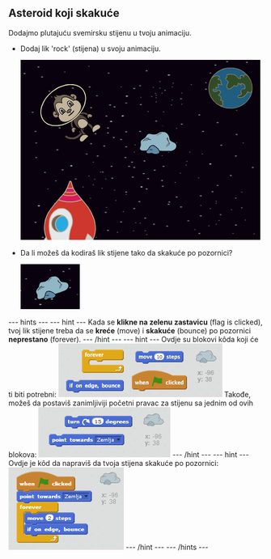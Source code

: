 ## Asteroid koji skakuće

Dodajmo plutajuću svemirsku stijenu u tvoju animaciju.

+ Dodaj lik 'rock' (stijena) u svoju animaciju.
    
    ![Dodavanje lika stijene](images/space-rock-sprite.png)

+ Da li možeš da kodiraš lik stijene tako da skakuće po pozornici?
    
    ![Isprobavanje stijene koja skakuće](images/space-bounce-test.png)

\--- hints \--- \--- hint \--- Kada se **klikne na zelenu zastavicu** (flag is clicked), tvoj lik stijene treba da se **kreće** (move) i **skakuće** (bounce) po pozornici **neprestano** (forever). \--- /hint \--- \--- hint \--- Ovdje su blokovi kôda koji će ti biti potrebni: ![Blocks for a bouncing rock](images/space-bounce-blocks.png) Takođe, možeš da postaviš zanimljiviji početni pravac za stijenu sa jednim od ovih blokova: ![Setting the rock's initial position](images/space-initial-position.png) \--- /hint \--- \--- hint \--- Ovdje je kôd da napraviš da tvoja stijena skakuće po pozornici: ![Code for a bouncing rock](images/space-bounce-code.png) \--- /hint \--- \--- /hints \---